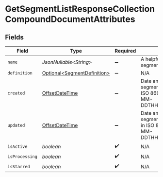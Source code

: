 # GetSegmentListResponseCollectionCompoundDocumentAttributes


## Fields

| Field                                                                                            | Type                                                                                             | Required                                                                                         | Description                                                                                      | Example                                                                                          |
| ------------------------------------------------------------------------------------------------ | ------------------------------------------------------------------------------------------------ | ------------------------------------------------------------------------------------------------ | ------------------------------------------------------------------------------------------------ | ------------------------------------------------------------------------------------------------ |
| `name`                                                                                           | *JsonNullable\<String>*                                                                          | :heavy_minus_sign:                                                                               | A helpful name to label the segment                                                              | Repeat Purchasers                                                                                |
| `definition`                                                                                     | [Optional\<SegmentDefinition>](../../models/components/SegmentDefinition.md)                     | :heavy_minus_sign:                                                                               | N/A                                                                                              |                                                                                                  |
| `created`                                                                                        | [OffsetDateTime](https://docs.oracle.com/javase/8/docs/api/java/time/OffsetDateTime.html)        | :heavy_minus_sign:                                                                               | Date and time when the segment was created, in ISO 8601 format (YYYY-MM-DDTHH:MM:SS.mmmmmm)      | 2022-11-08T00:00:00+00:00                                                                        |
| `updated`                                                                                        | [OffsetDateTime](https://docs.oracle.com/javase/8/docs/api/java/time/OffsetDateTime.html)        | :heavy_minus_sign:                                                                               | Date and time when the segment was last updated, in ISO 8601 format (YYYY-MM-DDTHH:MM:SS.mmmmmm) | 2022-11-08T00:00:00+00:00                                                                        |
| `isActive`                                                                                       | *boolean*                                                                                        | :heavy_check_mark:                                                                               | N/A                                                                                              |                                                                                                  |
| `isProcessing`                                                                                   | *boolean*                                                                                        | :heavy_check_mark:                                                                               | N/A                                                                                              |                                                                                                  |
| `isStarred`                                                                                      | *boolean*                                                                                        | :heavy_check_mark:                                                                               | N/A                                                                                              |                                                                                                  |